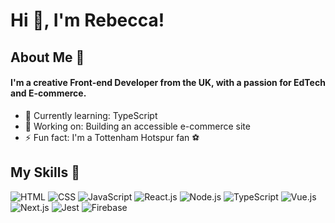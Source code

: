 # Hi 👋, I'm Rebecca! 

## About Me 🚀

<h4>I'm a creative Front-end Developer from the UK, with a passion for EdTech and E-commerce.</h4>

- 🌱 Currently learning: TypeScript
- 🔭 Working on: Building an accessible e-commerce site
- ⚡ Fun fact: I'm a Tottenham Hotspur fan ⚽

## My Skills 🧠

![HTML](https://img.shields.io/badge/-HTML-E34F26?style=flat-square&logo=html5&logoColor=white)
![CSS](https://img.shields.io/badge/-CSS-1572B6?style=flat-square&logo=css3&logoColor=white)
![JavaScript](https://img.shields.io/badge/-JavaScript-F7DF1E?style=flat-square&logo=javascript&logoColor=black)
![React.js](https://img.shields.io/badge/-React-61DAFB?style=flat-square&logo=react&logoColor=black)
![Node.js](https://img.shields.io/badge/-Node.js-339933?style=flat-square&logo=node.js&logoColor=white)
![TypeScript](https://img.shields.io/badge/TypeScript-007ACC?style=flat-square&logo=typescript&logoColor=white)
![Vue.js](https://img.shields.io/badge/Vue%20js-35495E?style=flat-square&logo=vuedotjs&logoColor=4FC08D)
![Next.js](	https://img.shields.io/badge/next%20js-000000?style=flat-square&logo=nextdotjs&logoColor=white)
![Jest](	https://img.shields.io/badge/Jest-C21325?style=flat-square&logo=jest&logoColor=white)
![Firebase](https://img.shields.io/badge/firebase-ffca28?style=flat-squaree&logo=firebase&logoColor=black)

<!-- - 🌍 Languages: **[programming languages and human languages you speak]**
- 📫 How to reach me: -->



